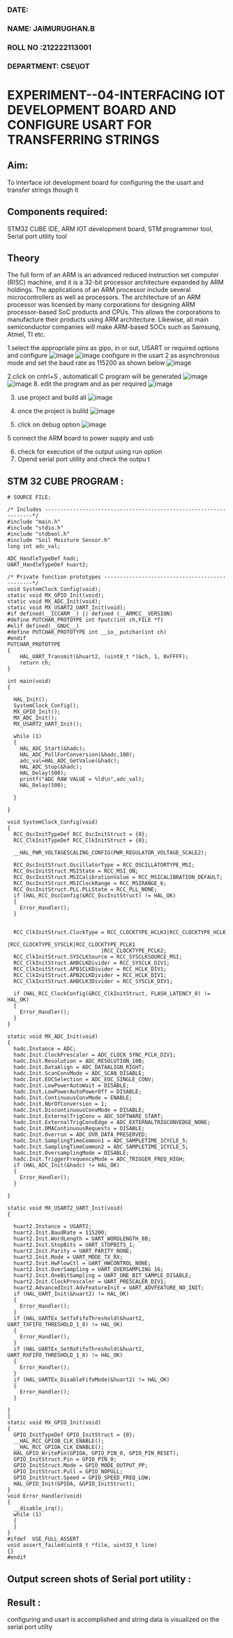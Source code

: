 
###  DATE: 

###  NAME: JAIMURUGHAN.B
###  ROLL NO :212222113001
###  DEPARTMENT: CSE\IOT

# EXPERIMENT--04-INTERFACING IOT DEVELOPMENT BOARD AND CONFIGURE USART FOR TRANSFERRING STRINGS 
## Aim:
To Interface iot development board for configuring the the usart and transfer strings though it 
## Components required:
STM32 CUBE IDE, ARM IOT development board,  STM programmer tool, Serial port utility tool 
## Theory 
The full form of an ARM is an advanced reduced instruction set computer (RISC) machine, and it is a 32-bit processor architecture expanded by ARM holdings. The applications of an ARM processor include several microcontrollers as well as processors. The architecture of an ARM processor was licensed by many corporations for designing ARM processor-based SoC products and CPUs. This allows the corporations to manufacture their products using ARM architecture. Likewise, all main semiconductor companies will make ARM-based SOCs such as Samsung, Atmel, TI etc.


1.select the appropriate pins as gipo, in or out, USART or required options and configure 
![image](https://user-images.githubusercontent.com/36288975/226189403-f7179f1a-3eae-4637-826b-ab4ec35ba1e1.png)
![image](https://user-images.githubusercontent.com/36288975/226189425-2b2414ce-49b3-4b61-a260-c658cb2e4152.png)
configure in the usart 2 as asynchronous mode and set the baud rate as 115200 as shown below 
![image](https://user-images.githubusercontent.com/36288975/234776631-d6a84ef4-904c-4eac-98ed-ab6253e9379c.png)

  
2.click on cntrl+S , automaticall C program will be generated 
![image](https://user-images.githubusercontent.com/36288975/226189443-8b43451d-0b14-47e4-a20b-cc09c6ad8458.png)
![image](https://user-images.githubusercontent.com/36288975/226189450-85ffa969-2ffb-4788-81e5-72d60fdda0f1.png)
8. edit the program and as per required 
![image](https://user-images.githubusercontent.com/36288975/226189461-a573e62f-a109-4631-a250-a20925758fe0.png)

3. use project and build all 
![image](https://user-images.githubusercontent.com/36288975/226189554-3f7101ac-3f41-48fc-abc7-480bd6218dec.png)
10. once the project is bulild 
![image](https://user-images.githubusercontent.com/36288975/226189577-c61cc1eb-3990-4968-8aa6-aefffc766b70.png)

4. click on debug option 
![image](https://user-images.githubusercontent.com/36288975/226189625-37daa9a3-62e9-42b5-a5ce-2ac63345905b.png)

5 connect the  ARM board to power supply and usb 


6. check for execution of the output using run option
7. Opend serial port utility and check the outpu t



## STM 32 CUBE PROGRAM :
`````
# SOURCE FILE:

/* Includes ------------------------------------------------------------------*/
#include "main.h"
#include "stdio.h"
#include "stdbool.h"
#include "Soil Moisture Sensor.h"
long int adc_val;

ADC_HandleTypeDef hadc;
UART_HandleTypeDef huart2;

/* Private function prototypes -----------------------------------------------*/
void SystemClock_Config(void);
static void MX_GPIO_Init(void);
static void MX_ADC_Init(void);
static void MX_USART2_UART_Init(void);
#if defined(__ICCARM__) || defined (__ARMCC__VERSION)
#define PUTCHAR_PROTOYPE int fputc(int ch,FILE *f)
#elif defined(__GNUC__)
#define PUTCHAR_PROTOTYPE int __io__putchar(int ch)
#endif
PUTCHAR_PROTOTYPE
{
	HAL_UART_Transmit(&huart2, (uint8_t *)&ch, 1, 0xFFFF);
	return ch;
}

int main(void)
{
 
  HAL_Init();
  SystemClock_Config();
  MX_GPIO_Init();
  MX_ADC_Init();
  MX_USART2_UART_Init();
 
  while (1)
  {
    HAL_ADC_Start(&hadc);
    HAL_ADC_PollForConversion(&hadc,100);
    adc_val=HAL_ADC_GetValue(&hadc);
    HAL_ADC_Stop(&hadc);
    HAL_Delay(500);
    printf("ADC RAW VALUE = %ld\n",adc_val);
    HAL_Delay(500);

  }
  
}

void SystemClock_Config(void)
{
  RCC_OscInitTypeDef RCC_OscInitStruct = {0};
  RCC_ClkInitTypeDef RCC_ClkInitStruct = {0};

  __HAL_PWR_VOLTAGESCALING_CONFIG(PWR_REGULATOR_VOLTAGE_SCALE2);

  RCC_OscInitStruct.OscillatorType = RCC_OSCILLATORTYPE_MSI;
  RCC_OscInitStruct.MSIState = RCC_MSI_ON;
  RCC_OscInitStruct.MSICalibrationValue = RCC_MSICALIBRATION_DEFAULT;
  RCC_OscInitStruct.MSIClockRange = RCC_MSIRANGE_6;
  RCC_OscInitStruct.PLL.PLLState = RCC_PLL_NONE;
  if (HAL_RCC_OscConfig(&RCC_OscInitStruct) != HAL_OK)
  {
    Error_Handler();
  }

  
  RCC_ClkInitStruct.ClockType = RCC_CLOCKTYPE_HCLK3|RCC_CLOCKTYPE_HCLK
                              |RCC_CLOCKTYPE_SYSCLK|RCC_CLOCKTYPE_PCLK1
                              |RCC_CLOCKTYPE_PCLK2;
  RCC_ClkInitStruct.SYSCLKSource = RCC_SYSCLKSOURCE_MSI;
  RCC_ClkInitStruct.AHBCLKDivider = RCC_SYSCLK_DIV1;
  RCC_ClkInitStruct.APB1CLKDivider = RCC_HCLK_DIV1;
  RCC_ClkInitStruct.APB2CLKDivider = RCC_HCLK_DIV1;
  RCC_ClkInitStruct.AHBCLK3Divider = RCC_SYSCLK_DIV1;

  if (HAL_RCC_ClockConfig(&RCC_ClkInitStruct, FLASH_LATENCY_0) != HAL_OK)
  {
    Error_Handler();
  }
}

static void MX_ADC_Init(void)
{
  hadc.Instance = ADC;
  hadc.Init.ClockPrescaler = ADC_CLOCK_SYNC_PCLK_DIV1;
  hadc.Init.Resolution = ADC_RESOLUTION_10B;
  hadc.Init.DataAlign = ADC_DATAALIGN_RIGHT;
  hadc.Init.ScanConvMode = ADC_SCAN_DISABLE;
  hadc.Init.EOCSelection = ADC_EOC_SINGLE_CONV;
  hadc.Init.LowPowerAutoWait = DISABLE;
  hadc.Init.LowPowerAutoPowerOff = DISABLE;
  hadc.Init.ContinuousConvMode = ENABLE;
  hadc.Init.NbrOfConversion = 1;
  hadc.Init.DiscontinuousConvMode = DISABLE;
  hadc.Init.ExternalTrigConv = ADC_SOFTWARE_START;
  hadc.Init.ExternalTrigConvEdge = ADC_EXTERNALTRIGCONVEDGE_NONE;
  hadc.Init.DMAContinuousRequests = DISABLE;
  hadc.Init.Overrun = ADC_OVR_DATA_PRESERVED;
  hadc.Init.SamplingTimeCommon1 = ADC_SAMPLETIME_1CYCLE_5;
  hadc.Init.SamplingTimeCommon2 = ADC_SAMPLETIME_1CYCLE_5;
  hadc.Init.OversamplingMode = DISABLE;
  hadc.Init.TriggerFrequencyMode = ADC_TRIGGER_FREQ_HIGH;
  if (HAL_ADC_Init(&hadc) != HAL_OK)
  {
    Error_Handler();
  }
 
}

static void MX_USART2_UART_Init(void)
{

  huart2.Instance = USART2;
  huart2.Init.BaudRate = 115200;
  huart2.Init.WordLength = UART_WORDLENGTH_8B;
  huart2.Init.StopBits = UART_STOPBITS_1;
  huart2.Init.Parity = UART_PARITY_NONE;
  huart2.Init.Mode = UART_MODE_TX_RX;
  huart2.Init.HwFlowCtl = UART_HWCONTROL_NONE;
  huart2.Init.OverSampling = UART_OVERSAMPLING_16;
  huart2.Init.OneBitSampling = UART_ONE_BIT_SAMPLE_DISABLE;
  huart2.Init.ClockPrescaler = UART_PRESCALER_DIV1;
  huart2.AdvancedInit.AdvFeatureInit = UART_ADVFEATURE_NO_INIT;
  if (HAL_UART_Init(&huart2) != HAL_OK)
  {
    Error_Handler();
  }
  if (HAL_UARTEx_SetTxFifoThreshold(&huart2, UART_TXFIFO_THRESHOLD_1_8) != HAL_OK)
  {
    Error_Handler();
  }
  if (HAL_UARTEx_SetRxFifoThreshold(&huart2, UART_RXFIFO_THRESHOLD_1_8) != HAL_OK)
  {
    Error_Handler();
  }
  if (HAL_UARTEx_DisableFifoMode(&huart2) != HAL_OK)
  {
    Error_Handler();
  }

}
]
static void MX_GPIO_Init(void)
{
  GPIO_InitTypeDef GPIO_InitStruct = {0};
  __HAL_RCC_GPIOB_CLK_ENABLE();
  __HAL_RCC_GPIOA_CLK_ENABLE();
  HAL_GPIO_WritePin(GPIOA, GPIO_PIN_0, GPIO_PIN_RESET);
  GPIO_InitStruct.Pin = GPIO_PIN_0;
  GPIO_InitStruct.Mode = GPIO_MODE_OUTPUT_PP;
  GPIO_InitStruct.Pull = GPIO_NOPULL;
  GPIO_InitStruct.Speed = GPIO_SPEED_FREQ_LOW;
  HAL_GPIO_Init(GPIOA, &GPIO_InitStruct);
}
void Error_Handler(void)
{
  __disable_irq();
  while (1)
  {
  }
}
#ifdef  USE_FULL_ASSERT
void assert_failed(uint8_t *file, uint32_t line)
{}
#endif
``````
## Output screen shots of Serial port utility   :

 
 
 
 
## Result :
configuring and usart is accomplished and string data is visualized on the serial port utilty
